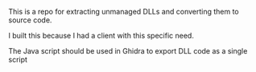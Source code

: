 This is a repo for extracting unmanaged DLLs and converting them to source code.

I built this because I had a client with this specific need.


The Java script should be used in Ghidra to export DLL code as a single script

